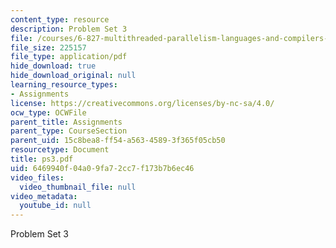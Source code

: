 ```yaml
---
content_type: resource
description: Problem Set 3
file: /courses/6-827-multithreaded-parallelism-languages-and-compilers-fall-2002/6469940f04a09fa72cc7f173b7b6ec46_ps3.pdf
file_size: 225157
file_type: application/pdf
hide_download: true
hide_download_original: null
learning_resource_types:
- Assignments
license: https://creativecommons.org/licenses/by-nc-sa/4.0/
ocw_type: OCWFile
parent_title: Assignments
parent_type: CourseSection
parent_uid: 15c8bea8-ff54-a563-4589-3f365f05cb50
resourcetype: Document
title: ps3.pdf
uid: 6469940f-04a0-9fa7-2cc7-f173b7b6ec46
video_files:
  video_thumbnail_file: null
video_metadata:
  youtube_id: null
---
```

Problem Set 3